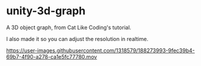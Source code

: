 # unity-3d-graph

A 3D object graph, from Cat Like Coding's tutorial.

I also made it so you can adjust the resolution in realtime.

https://user-images.githubusercontent.com/1318579/188273993-9fec39b4-69b7-4f90-a278-ca1e5fc77780.mov

